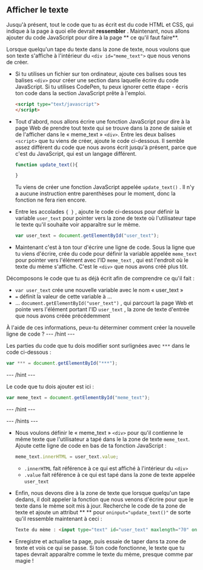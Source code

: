 ## Afficher le texte

Jusqu'à présent, tout le code que tu as écrit est du code HTML et CSS, qui indique à la page à quoi elle devrait **ressembler** . Maintenant, nous allons ajouter du code JavaScript pour dire à la page ** ce qu'il faut faire**.

Lorsque quelqu'un tape du texte dans la zone de texte, nous voulons que son texte s'affiche à l'intérieur du `<div id="meme_text">` que nous venons de créer.

- Si tu utilises un fichier sur ton ordinateur, ajoute ces balises sous tes balises `<div>` pour créer une section dans laquelle écrire du code JavaScript. Si tu utilises CodePen, tu peux ignorer cette étape - écris ton code dans la section JavaScript prête à l'emploi.

  ```html
  <script type="text/javascript">
  </script>
  ```

- Tout d'abord, nous allons écrire une fonction JavaScript pour dire à la page Web de prendre tout texte qui se trouve dans la zone de saisie et de l'afficher dans le « meme_text » `<div>`. Entre les deux balises `<script>` que tu viens de créer, ajoute le code ci-dessous. Il semble assez différent du code que nous avons écrit jusqu'à présent, parce que c'est du JavaScript, qui est un langage différent.

  ```JavaScript
  function update_text(){

  }
  ```

  Tu viens de créer une fonction JavaScript appelée `update_text()` . Il n'y a aucune instruction entre parenthèses pour le moment, donc la fonction ne fera rien encore.

- Entre les accolades `{ }` , ajoute le code ci-dessous pour définir la variable `user_text` pour pointer vers la zone de texte où l'utilisateur tape le texte qu'il souhaite voir apparaître sur le mème.

  ```JavaScript
  var user_text = document.getElementById("user_text");
  ```

- Maintenant c'est à ton tour d'écrire une ligne de code. Sous la ligne que tu viens d'écrire, crée du code pour définir la variable appelée `meme_text` pour pointer vers l'élément avec l'ID `meme_text` , qui est l'endroit où le texte du mème s'affiche. C'est le `<div>` que nous avons créé plus tôt.

Décomposons le code que tu as déjà écrit afin de comprendre ce qu'il fait :

* `var user_text` crée une nouvelle variable avec le nom « user_text »
* `=` définit la valeur de cette variable à ...
* ... `document.getElementById("user_text")` , qui parcourt la page Web et pointe vers l'élément portant l'ID `user_text` , la zone de texte d'entrée que nous avons créée précédemment

À l'aide de ces informations, peux-tu déterminer comment créer la nouvelle ligne de code ? --- /hint ---

Les parties du code que tu dois modifier sont surlignées avec ` *** ` dans le code ci-dessous :
```JavaScript
var *** = document.getElementById("***");
```
--- /hint ---

Le code que tu dois ajouter est ici :

```JavaScript
var meme_text = document.getElementById("meme_text");
```
--- /hint ---

--- /hints ---


- Nous voulons définir le « meme_text » `<div>` pour qu'il contienne le même texte que l'utilisateur a tapé dans le la zone de texte `meme_text`. Ajoute cette ligne de code en bas de ta fonction JavaScript :

  ``` JavaScript
  meme_text.innerHTML = user_text.value;
  ```

  * `.innerHTML` fait référence à ce qui est affiché à l'intérieur du `<div>`
  * `.value` fait référence à ce qui est tapé dans la zone de texte appelée `user_text`

- Enfin, nous devons dire à la zone de texte que lorsque quelqu'un tape dedans, il doit appeler la fonction que nous venons d'écrire pour que le texte dans le mème soit mis à jour. Recherche le code de ta zone de texte et ajoute un attribut ** ** pour `oninput="update_text()"` de sorte qu'il ressemble maintenant à ceci :

  ```html
  Texte du mème : <input type="text" id="user_text" maxlength="70" oninput="update_text()"><p>
  ```

 - Enregistre et actualise ta page, puis essaie de taper dans ta zone de texte et vois ce qui se passe. Si ton code fonctionne, le texte que tu tapes devrait apparaître comme le texte du mème, presque comme par magie !
